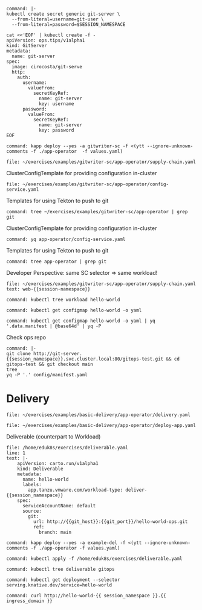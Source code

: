 
```terminal:execute
command: |-
kubectl create secret generic git-server \
  --from-literal=username=git-user \
  --from-literal=password=$SESSION_NAMESPACE
```

```terminal:execute
cat <<'EOF' | kubectl create -f -
apiVersion: ops.tips/v1alpha1
kind: GitServer
metadata:
  name: git-server
spec:
  image: cirocosta/git-serve
  http:
    auth:
      username:
        valueFrom:
          secretKeyRef:
            name: git-server
            key: username
      password:
        valueFrom:
          secretKeyRef:
            name: git-server
            key: password
EOF
```




```terminal:execute
command: kapp deploy --yes -a gitwriter-sc -f <(ytt --ignore-unknown-comments -f ./app-operator  -f values.yaml)
```

```editor:open-file
file: ~/exercises/examples/gitwriter-sc/app-operator/supply-chain.yaml
```

ClusterConfigTemplate for providing configuration in-cluster
```editor:open-file
file: ~/exercises/examples/gitwriter-sc/app-operator/config-service.yaml
```

Templates for using Tekton to push to git
```terminal:execute
command: tree ~/exercises/examples/gitwriter-sc/app-operator | grep git
```

ClusterConfigTemplate for providing configuration in-cluster
```terminal:execute
command: yq app-operator/config-service.yaml
```

Templates for using Tekton to push to git
```terminal:execute
command: tree app-operator | grep git
```

Developer Perspective: same SC selector => same workload!
```editor:select-matching-text
file: ~/exercises/examples/gitwriter-sc/app-operator/supply-chain.yaml
text: web-{{session-namespace}}
```

```terminal:execute
command: kubectl tree workload hello-world
```

```terminal:execute
command: kubectl get configmap hello-world -o yaml
```

```terminal:execute
command: kubectl get configmap hello-world -o yaml | yq '.data.manifest | @base64d' | yq -P
```


Check ops repo
```terminal:execute
command: |-
git clone http://git-server.{{session_namespace}}.svc.cluster.local:80/gitops-test.git && cd gitops-test && git checkout main
tree
yq -P '.' config/manifest.yaml
```


# Delivery

```editor:open-file
file: ~/exercises/examples/basic-delivery/app-operator/delivery.yaml
```

```editor:open-file
file: ~/exercises/examples/basic-delivery/app-operator/deploy-app.yaml
```

Deliverable (counterpart to Workload)
```editor:insert-lines-before-line
file: /home/eduk8s/exercises/deliverable.yaml
line: 1
text: |-
    apiVersion: carto.run/v1alpha1
    kind: Deliverable
    metadata:
      name: hello-world
      labels:
        app.tanzu.vmware.com/workload-type: deliver-{{session_namespace}}
    spec:
      serviceAccountName: default
      source:
        git:
          url: http://{{git_host}}:{{git_port}}/hello-world-ops.git
          ref:
            branch: main
```

```terminal:execute
command: kapp deploy --yes -a example-del -f <(ytt --ignore-unknown-comments -f ./app-operator -f values.yaml)
```

```terminal:execute
command: kubectl apply -f /home/eduk8s/exercises/deliverable.yaml
```

```terminal:execute
command: kubectl tree deliverable gitops
```

```terminal:execute
command: kubectl get deployment --selector serving.knative.dev/service=hello-world
```

```terminal:execute
command: curl http://hello-world-{{ session_namespace }}.{{ ingress_domain }}
```
